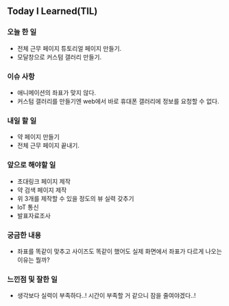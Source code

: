 ## Today I Learned(TIL)

### 오늘 한 일
- 전체 근무 페이지 튜토리얼 페이지 만들기.
- 모달창으로 커스텀 갤러리 만들기.

### 이슈 사항
- 애니메이션의 좌표가 맞지 않다.
- 커스텀 갤러리를 만들기엔 web에서 바로 휴대폰 갤러리에 정보를 요청할 수 없다.

### 내일 할 일
- 약 페이지 만들기
- 전체 근무 페이지 끝내기.

### 앞으로 해야할 일
- 초대링크 페이지 제작
- 약 검색 페이지 제작
- 위 3개를 제작할 수 있을 정도의 뷰 실력 갖추기
- IoT 통신
- 발표자료조사

### 궁금한 내용
- 좌표를 똑같이 맞추고 사이즈도 똑같이 했어도 실제 화면에서 좌표가 다르게 나오는 이유는 뭘까?

### 느낀점 및 잘한 일
- 생각보다 실력이 부족하다..! 시간이 부족할 거 같으니 잠을 줄여야겠다..!
